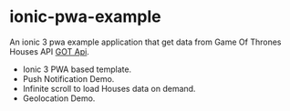 # ionic-pwa-example

An ionic 3 pwa example application that get data from Game Of Thrones Houses API [GOT Api](https://anapioficeandfire.com/).

*   Ionic 3 PWA based template.
*   Push Notification Demo.
*   Infinite scroll to load Houses data on demand.
* 	Geolocation Demo.
